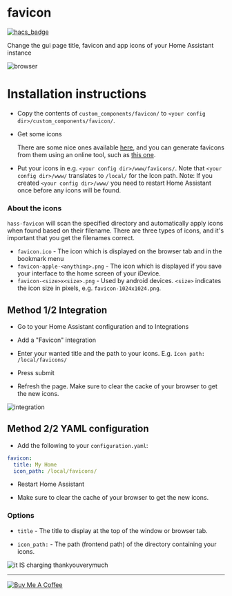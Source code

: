 favicon
=======

[![hacs_badge](https://img.shields.io/badge/HACS-Default-orange.svg)](https://github.com/custom-components/hacs)

Change the gui page title, favicon and app icons of your Home Assistant instance

![browser](https://user-images.githubusercontent.com/1299821/62975860-ad283a80-be1b-11e9-836a-d58a1732fb21.png)

# Installation instructions

- Copy the contents of `custom_components/favicon/` to `<your config dir>/custom_components/favicon/`.

- Get some icons

  There are some nice ones available [here](https://github.com/home-assistant/iOS/tree/master/icons/Alternates), and you can generate favicons from them using an online tool, such as [this one](https://realfavicongenerator.net/).

- Put your icons in e.g. `<your config dir>/www/favicons/`. Note that `<your config dir>/www/` translates to `/local/` for the Icon path.
Note: If you created `<your config dir>/www/` you need to restart Home Assistant once before any icons will be found.

### About the icons
`hass-favicon` will scan the specified directory and automatically apply icons when found based on their filename. There are three types of icons, and it's important that you get the filenames correct.

- `favicon.ico` - The icon which is displayed on the browser tab and in the bookmark menu
- `favicon-apple-<anything>.png` - The icon which is displayed if you save your interface to the home screen of your iDevice.
- `favicon-<size>x<size>.png` - Used by android devices. `<size>` indicates the icon size in pixels, e.g. `favicon-1024x1024.png`.

## Method 1/2 Integration

- Go to your Home Assistant configuration and to Integrations

- Add a "Favicon" integration

- Enter your wanted title and the path to your icons. E.g. `Icon path: /local/favicons/`

- Press submit

- Refresh the page. Make sure to clear the cacke of your browser to get the new icons.

![integration](https://user-images.githubusercontent.com/1299821/65991117-1d068900-e48d-11e9-9002-f2253fafa190.gif)

## Method 2/2 YAML configuration

- Add the following to your `configuration.yaml`:

```yaml
favicon:
  title: My Home
  icon_path: /local/favicons/
```

- Restart Home Assistant

- Make sure to clear the cache of your browser to get the new icons.

### Options

- `title` - The title to display at the top of the window or browser tab.

- `icon_path:` - The path (frontend path) of the directory containing your icons.

![it IS charging thankyouverymuch](https://user-images.githubusercontent.com/1299821/62975899-c29d6480-be1b-11e9-9b6b-9d160ef8b439.jpg)

---
<a href="https://www.buymeacoffee.com/uqD6KHCdJ" target="_blank"><img src="https://www.buymeacoffee.com/assets/img/custom_images/white_img.png" alt="Buy Me A Coffee" style="height: auto !important;width: auto !important;" ></a>
